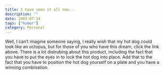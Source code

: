 ```yaml
---
title: I have seen it all now...
description: ""
date: 2003-07-14
tags: ["humor"]
category: Personal
---
```


Well, I can’t imagine someone saying, I really wish that my hot dog could look like an octopus, but for those of you who have this dream, click the link above. There is a lot distrubing about this product, including the fact that you have to put the eyes in to lock the hot dog into place. Add that to the fact that you have to position the hot dog yourself on a plate and you have a winning combination.